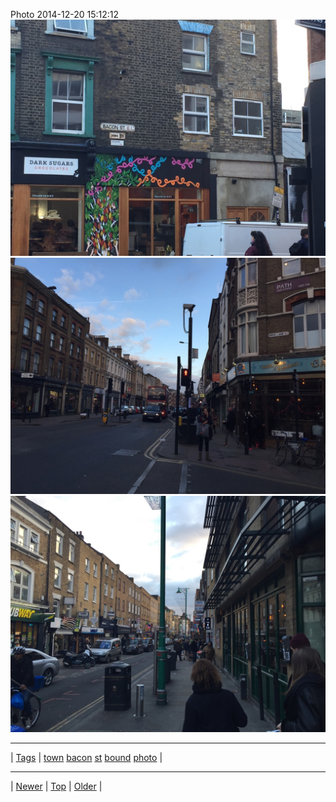<!--
title: Photo 2014-12-20 15
date: 2020-06-28T15:02:25.050Z
tags: town, bacon, st, bound, photo
-->












Photo 2014-12-20 15:12:12
![](105691058822-0.jpg)
![](105691058822-1.jpg)
![](105691058822-2.jpg)

<!--BOTTOM-POST-NAVIGATION-->
---

| [Tags](tags.md) | [town](tag-town.md) [bacon](tag-bacon.md) [st](tag-st.md) [bound](tag-bound.md) [photo](tag-photo.md) |

---

| [Newer](105170315382.md) | [Top](index.md) | [Older](106401231572.md) |